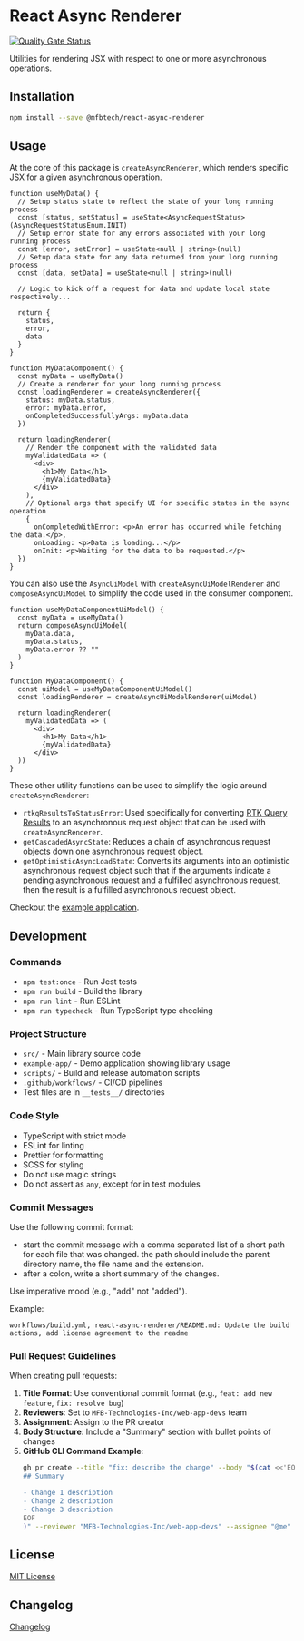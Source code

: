# React Async Renderer

[![Quality Gate Status](https://sonarcloud.io/api/project_badges/measure?project=mfbtech_Syzygy_Web_App_align-ts_asyncRenderer&metric=alert_status&token=997661041de9f3486f374035a937bda621a25e88)](https://sonarcloud.io/summary/new_code?id=mfbtech_Syzygy_Web_App_align-ts_asyncRenderer)

Utilities for rendering JSX with respect to one or more asynchronous operations.

## Installation

```bash
npm install --save @mfbtech/react-async-renderer
```

## Usage

At the core of this package is `createAsyncRenderer`, which renders specific JSX for a given asynchronous operation.

```tsx
function useMyData() {
  // Setup status state to reflect the state of your long running process
  const [status, setStatus] = useState<AsyncRequestStatus>(AsyncRequestStatusEnum.INIT)
  // Setup error state for any errors associated with your long running process
  const [error, setError] = useState<null | string>(null)
  // Setup data state for any data returned from your long running process
  const [data, setData] = useState<null | string>(null)

  // Logic to kick off a request for data and update local state respectively...

  return {
    status,
    error,
    data
  }
}

function MyDataComponent() {
  const myData = useMyData()
  // Create a renderer for your long running process
  const loadingRenderer = createAsyncRenderer({
    status: myData.status,
    error: myData.error,
    onCompletedSuccessfullyArgs: myData.data
  })

  return loadingRenderer(
    // Render the component with the validated data
    myValidatedData => (
      <div>
        <h1>My Data</h1>
        {myValidatedData}
      </div>
    ), 
    // Optional args that specify UI for specific states in the async operation
    {
      onCompletedWithError: <p>An error has occurred while fetching the data.</p>,
      onLoading: <p>Data is loading...</p>
      onInit: <p>Waiting for the data to be requested.</p>
  })
}
```

You can also use the `AsyncUiModel` with `createAsyncUiModelRenderer` and `composeAsyncUiModel` to simplify the code used in the consumer component.

```tsx
function useMyDataComponentUiModel() {
  const myData = useMyData()
  return composeAsyncUiModel(
    myData.data,
    myData.status,
    myData.error ?? ""
  )
}

function MyDataComponent() {
  const uiModel = useMyDataComponentUiModel()
  const loadingRenderer = createAsyncUiModelRenderer(uiModel)

  return loadingRenderer(
    myValidatedData => (
      <div>
        <h1>My Data</h1>
        {myValidatedData}
      </div>
  ))
}
```

These other utility functions can be used to simplify the logic around `createAsyncRenderer`:

- `rtkqResultsToStatusError`: Used specifically for converting [RTK Query Results](https://redux-toolkit.js.org/rtk-query/api/created-api/hooks#signature) to an asynchronous request object that can be used with `createAsyncRenderer`.
- `getCascadedAsyncState`: Reduces a chain of asynchronous request objects down one asynchronous request object.
- `getOptimisticAsyncLoadState`: Converts its arguments into an optimistic asynchronous request object such that if the arguments indicate a pending asynchronous request and a fulfilled asynchronous request, then the result is a fulfilled asynchronous request object.

Checkout the [example application](./example-app/README.md).

## Development

### Commands

- `npm test:once` - Run Jest tests
- `npm run build` - Build the library
- `npm run lint` - Run ESLint
- `npm run typecheck` - Run TypeScript type checking

### Project Structure

- `src/` - Main library source code
- `example-app/` - Demo application showing library usage
- `scripts/` - Build and release automation scripts
- `.github/workflows/` - CI/CD pipelines
- Test files are in `__tests__/` directories

### Code Style

- TypeScript with strict mode
- ESLint for linting
- Prettier for formatting
- SCSS for styling
- Do not use magic strings
- Do not assert as `any`, except for in test modules

### Commit Messages

Use the following commit format:

- start the commit message with a comma separated list of a short path for each file that was changed. the path should include the parent directory name, the file name and the extension.
- after a colon, write a short summary of the changes.

Use imperative mood (e.g., "add" not "added").

Example:

```text
workflows/build.yml, react-async-renderer/README.md: Update the build actions, add license agreement to the readme
```

### Pull Request Guidelines

When creating pull requests:

1. **Title Format**: Use conventional commit format (e.g., `feat: add new feature`, `fix: resolve bug`)
2. **Reviewers**: Set to `MFB-Technologies-Inc/web-app-devs` team
3. **Assignment**: Assign to the PR creator
4. **Body Structure**: Include a "Summary" section with bullet points of changes
5. **GitHub CLI Command Example**:
   ```bash
   gh pr create --title "fix: describe the change" --body "$(cat <<'EOF'
   ## Summary
   
   - Change 1 description
   - Change 2 description
   - Change 3 description
   EOF
   )" --reviewer "MFB-Technologies-Inc/web-app-devs" --assignee "@me"
   ```

## License

[MIT License](./LICENSE)

## Changelog

[Changelog](./CHANGELOG.md)
